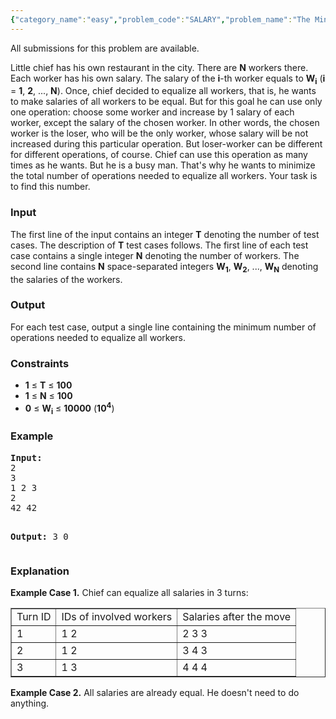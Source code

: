 ```yaml
---
{"category_name":"easy","problem_code":"SALARY","problem_name":"The Minimum Number Of Moves","languages_supported":{"0":"ADA","1":"ASM","2":"BASH","3":"BF","4":"C","5":"C99 strict","6":"CAML","7":"CLOJ","8":"CLPS","9":"CPP 4.3.2","10":"CPP 4.9.2","11":"CPP14","12":"CS2","13":"D","14":"ERL","15":"FORT","16":"FS","17":"GO","18":"HASK","19":"ICK","20":"ICON","21":"JAVA","22":"JS","23":"LISP clisp","24":"LISP sbcl","25":"LUA","26":"NEM","27":"NICE","28":"NODEJS","29":"PAS fpc","30":"PAS gpc","31":"PERL","32":"PERL6","33":"PHP","34":"PIKE","35":"PRLG","36":"PYTH","37":"PYTH 3.4","38":"RUBY","39":"SCALA","40":"SCM guile","41":"SCM qobi","42":"ST","43":"TCL","44":"TEXT","45":"WSPC"},"max_timelimit":1,"source_sizelimit":50000,"problem_author":"ballon_ziq","problem_tester":"anton_lunyov","date_added":"24-10-2012","tags":{"0":"ad","1":"ballon_ziq","2":"cakewalk","3":"jan13"},"editorial_url":"http://discuss.codechef.com/problems/SALARY","time":{"view_start_date":1358242651,"submit_start_date":1358242651,"visible_start_date":1358242651,"end_date":1735669800},"layout":"problem"}
---
```

<span class="solution-visible-txt">All submissions for this problem are available.</span><p>Little chief has his own restaurant in the city. There are <b>N</b> workers there. Each worker has his own salary. The salary of the <b>i</b>-th worker equals to <b>W<sub>i</sub></b> (<b>i</b> = <b>1</b>, <b>2</b>, ..., <b>N</b>). Once, chief decided to equalize all workers, that is, he wants to make salaries of all workers to be equal. But for this goal he can use only one operation: choose some worker and increase by 1 salary of each worker, except the salary of the chosen worker. In other words, the chosen worker is the loser, who will be the only worker, whose salary will be not increased during this particular operation. But loser-worker can be different for different operations, of course. Chief can use this operation as many times as he wants. But he is a busy man. That's why he wants to minimize the total number of operations needed to equalize all workers. Your task is to find this number.</p>
<h3>Input</h3>
<p>The first line of the input contains an integer <b>T</b> denoting the number of test cases. The description of <b>T</b> test cases follows. The first line of each test case contains a single integer <b>N</b> denoting the number of workers. The second line contains <b>N</b> space-separated integers <b> W<sub>1</sub></b>, <b>W<sub>2</sub></b>, ..., <b>W<sub>N</sub></b> denoting the salaries of the workers.
</p>
<h3>Output</h3>
<p>For each test case, output a single line containing the minimum number of operations needed to equalize all workers.</p>
<h3>Constraints</h3>
<ul>
<li><b>1</b> &le; <b>T</b> &le; <b>100</b></li>
<li><b>1</b> &le; <b>N<sub></sub></b> &le; <b>100</b></li>
<li><b>0</b> &le; <b>W<sub>i</sub></b> &le; <b>10000</b> (<b>10<sup>4</sup></b>)</li>
</ul>
<h3>Example</h3>
<pre>
<b>Input:</b>
2
3
1 2 3
2
42 42

<b>Output:</b>
3
0
</pre><h3>Explanation</h3>
<p><b>Example Case 1.</b> Chief can equalize all salaries in 3 turns:</p>
<p>
<table border="1">
<tbody>
<tr>
<td>Turn ID</td>
<td>IDs of involved workers</td>
<td>Salaries after the move</td>
</tr>
<tr>
<td>1</td>
<td> 1 2</td>
<td> 2 3 3</td>
</tr>
<tr>
<td>2</td>
<td> 1 2</td>
<td> 3 4 3</td>
</tr>
<tr>
<td>3</td>
<td> 1 3</td>
<td> 4 4 4</td>
</tr>
</tbody>
</table>
</p>
<p><b>Example Case 2.</b> All salaries are already equal. He doesn't need to do anything.</p>
